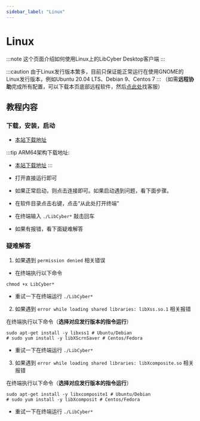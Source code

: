 ```yaml
---
sidebar_label: "Linux"
---
```

# Linux

:::note
这个页面介绍如何使用Linux上的LibCyber Desktop客户端
:::

:::caution
由于Linux发行版本繁多，目前只保证能正常运行在使用GNOME的Linux发行版本，例如Ubuntu 20.04 LTS、Debian 9、Centos 7
:::
（如需**远程协助**完成所有配置，可以下载本页底部远程软件，然后[点此处](https://go.crisp.chat/chat/embed/?website_id=9bf1c6d9-b23b-4b0c-95aa-fbeac29d2be6)找客服）

## 教程内容

### 下载，安装，启动

- [本站下载地址](https://panel.libcyber.xyz/clients/V2.0.0/linux/LibCyber-V2.0.0.AppImage)

:::tip
ARM64架构下载地址: 
- [本站下载地址](https://panel.libcyber.xyz/clients/V2.0.0/linux/LibCyber-V2.0.0-arm64.AppImage) 
:::

- 打开直接运行即可

- 如果正常启动，则点击连接即可。如果启动遇到问题，看下面步骤。

- 在软件目录点击右键，点击“从此处打开终端”

- 在终端输入 `./LibCyber*` 敲击回车

- 如果有报错，看下面疑难解答

### 疑难解答

1. 如果遇到 `permission denied` 相关错误

- 在终端执行以下命令
```shell
chmod +x LibCyber*
```

- 重试一下在终端运行 `./LibCyber*`

2. 如果遇到 `error while loading shared libraries: libXss.so.1` 相关报错

在终端执行以下命令（**选择对应发行版本的指令运行**）
```shell
sudo apt-get install -y libxss1 # Ubuntu/Debian
# sudo yum install -y libXScrnSaver # Centos/Fedora
```

- 重试一下在终端运行 `./LibCyber*`

3. 如果遇到 `error while loading shared libraries: libXcomposite.so` 相关报错

在终端执行以下命令（**选择对应发行版本的指令运行**）
```shell
sudo apt-get install -y libxcomposite1 # Ubuntu/Debian
# sudo yum install -y libXcomposit # Centos/Fedora
```

- 重试一下在终端运行 `./LibCyber*`